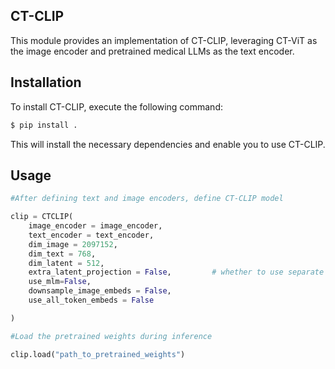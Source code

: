 ## CT-CLIP

This module provides an implementation of CT-CLIP, leveraging CT-ViT as the image encoder and pretrained medical LLMs as the text encoder.

## Installation

To install CT-CLIP, execute the following command:

```bash
$ pip install .
```

This will install the necessary dependencies and enable you to use CT-CLIP.

## Usage

```python
#After defining text and image encoders, define CT-CLIP model

clip = CTCLIP(
    image_encoder = image_encoder,
    text_encoder = text_encoder,
    dim_image = 2097152,
    dim_text = 768,
    dim_latent = 512,
    extra_latent_projection = False,         # whether to use separate projections for text-to-image vs image-to-text comparisons (CLOOB)
    use_mlm=False,
    downsample_image_embeds = False,
    use_all_token_embeds = False

)

#Load the pretrained weights during inference

clip.load("path_to_pretrained_weights")

```
